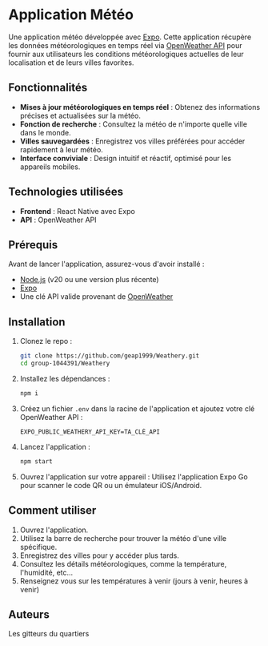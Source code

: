 # Application Météo

Une application météo développée avec [Expo](https://expo.dev/). Cette application récupère les données météorologiques en temps réel via [OpenWeather API](https://openweathermap.org/api) pour fournir aux utilisateurs les conditions météorologiques actuelles de leur localisation et de leurs villes favorites.

## Fonctionnalités

- **Mises à jour météorologiques en temps réel** : Obtenez des informations précises et actualisées sur la météo.
- **Fonction de recherche** : Consultez la météo de n'importe quelle ville dans le monde.
- **Villes sauvegardées** : Enregistrez vos villes préférées pour accéder rapidement à leur météo.
- **Interface conviviale** : Design intuitif et réactif, optimisé pour les appareils mobiles.

## Technologies utilisées

- **Frontend** : React Native avec Expo
- **API** : OpenWeather API

## Prérequis

Avant de lancer l'application, assurez-vous d'avoir installé :

- [Node.js](https://nodejs.org/) (v20 ou une version plus récente)
- [Expo](https://docs.expo.dev/get-started/)
- Une clé API valide provenant de [OpenWeather](https://openweathermap.org/api)

## Installation

1. Clonez le repo :

   ```bash
   git clone https://github.com/geap1999/Weathery.git
   cd group-1044391/Weathery
   ```

2. Installez les dépendances :

   ```bash
   npm i
   ```

3. Créez un fichier `.env` dans la racine de l'application et ajoutez votre clé OpenWeather API :

   ```env
   EXPO_PUBLIC_WEATHERY_API_KEY=TA_CLÉ_API
   ```

4. Lancez l'application :

   ```bash
   npm start
   ```

5. Ouvrez l'application sur votre appareil :
   Utilisez l'application Expo Go pour scanner le code QR ou un émulateur iOS/Android.

## Comment utiliser

1. Ouvrez l'application.
2. Utilisez la barre de recherche pour trouver la météo d'une ville spécifique.
3. Enregistrez des villes pour y accéder plus tards.
4. Consultez les détails météorologiques, comme la température, l'humidité, etc...
5. Renseignez vous sur les températures à venir (jours à venir, heures à venir)

## Auteurs

Les gitteurs du quartiers